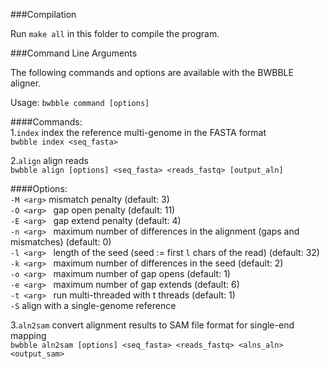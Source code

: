 ###Compilation

Run ```make all``` in this folder to compile the program.  

###Command Line Arguments  

The following commands and options are available with the BWBBLE aligner.  

Usage: ```bwbble command [options]```   

####Commands:  
1.```index``` index the reference multi-genome in the FASTA format   
```bwbble index <seq_fasta>```   

2.```align``` align reads  
```bwbble align [options] <seq_fasta> <reads_fastq> [output_aln]```  
 
####Options:  
```-M <arg>``` mismatch penalty (default: 3)  
```-O <arg> ``` gap open penalty (default: 11)  
```-E <arg> ``` gap extend penalty (default: 4)  
```-n <arg> ``` maximum number of differences in the alignment (gaps and mismatches) (default: 0)  
```-l <arg> ``` length of the seed (seed := first ```l``` chars of the read) (default: 32)  
```-k <arg> ``` maximum number of differences in the seed (default: 2)  
```-o <arg> ``` maximum number of gap opens (default: 1)  
```-e <arg> ``` maximum number of gap extends (default: 6)  
```-t <arg> ``` run multi-threaded with t threads (default: 1)  
```-S``` align with a single-genome reference    

3.```aln2sam``` convert alignment results to SAM file format for single-end mapping  
```bwbble aln2sam [options] <seq_fasta> <reads_fastq> <alns_aln> <output_sam>```  
